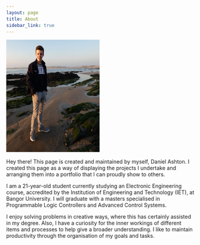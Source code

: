```yaml
---
layout: page
title: About
sidebar_link: true
---
```

<img src="53046646_2105960926150892_7133573819729444864_n.jpg" alt="Photo of me" width="250" height="300">

<p class="message">
  Hey there! This page is created and maintained by myself, Daniel Ashton. I created this page as a way of displaying the projects I undertake and arranging them into a portfolio that I can proudly show to others.
</p>
<p class="message">
  I am a 21-year-old student currently studying an Electronic Engineering course, accredited by the Institution of Engineering and Technology (IET), at Bangor University. I will graduate with a masters specialised in Programmable Logic Controllers and Advanced Control Systems.
</p>
<p class="message">
  I enjoy solving problems in creative ways, where this has certainly assisted in my degree. Also, I have a curiosity for the inner workings of different items and processes to help give a broader understanding. I like to maintain productivity through the organisation of my goals and tasks.
</p>